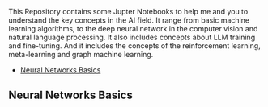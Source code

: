 This Repository contains some Jupter Notebooks to help me and you to understand the key concepts in the AI field. It range from basic machine learning algorithms, to the deep neural network in the computer vision and natural language processing. It also includes concepts about LLM training and fine-tuning. And it includes the concepts of the reinforcement learning, meta-learning and graph machine learning.

- [Neural Networks Basics](#neural-networks-basics)

## Neural Networks Basics
